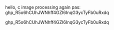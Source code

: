 hello, c image processing
again
pas: 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

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
